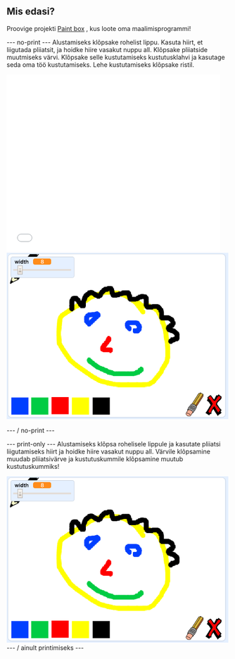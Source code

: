 ## Mis edasi?

Proovige projekti [Paint box](https://projects.raspberrypi.org/en/projects/paint-box?utm_source=pathway&utm_medium=whatnext&utm_campaign=projects) , kus loote oma maalimisprogrammi!

\--- no-print \--- Alustamiseks klõpsake rohelist lippu. Kasuta hiirt, et liigutada pliiatsit, ja hoidke hiire vasakut nuppu all. Klõpsake pliiatside muutmiseks värvi. Klõpsake selle kustutamiseks kustutusklahvi ja kasutage seda oma töö kustutamiseks. Lehe kustutamiseks klõpsake ristil.

<div class="scratch-preview">
  <iframe allowtransparency="true" width="485" height="402" src="//scratch.mit.edu/projects/embed/267243161/?autostart=false" frameborder="0" scrolling="no"></iframe>
  <img src="images/paint-box-showcase.png">
</div>

\--- / no-print \---

\--- print-only \--- Alustamiseks klõpsa rohelisele lippule ja kasutate pliiatsi liigutamiseks hiirt ja hoidke hiire vasakut nuppu all. Värvile klõpsamine muudab pliiatsivärve ja kustutuskummile klõpsamine muutub kustutuskummiks!

![presentatsioon](images/paint-box-showcase.png) \--- / ainult printimiseks \---